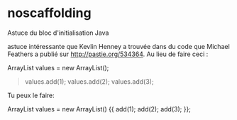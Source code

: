 # noscaffolding

Astuce du bloc d'initialisation Java

astuce intéressante que Kevlin Henney a trouvée dans du code que Michael Feathers a publié sur http://pastie.org/534364. Au lieu de faire ceci :

ArrayList<Integer> values = new ArrayList<Integer>();
> values.add(1);
> values.add(2);
> values.add(3);

Tu peux le faire:

ArrayList<Integer> values = new ArrayList<Integer>() {{
    add(1);
    add(2);
    add(3);
}};

